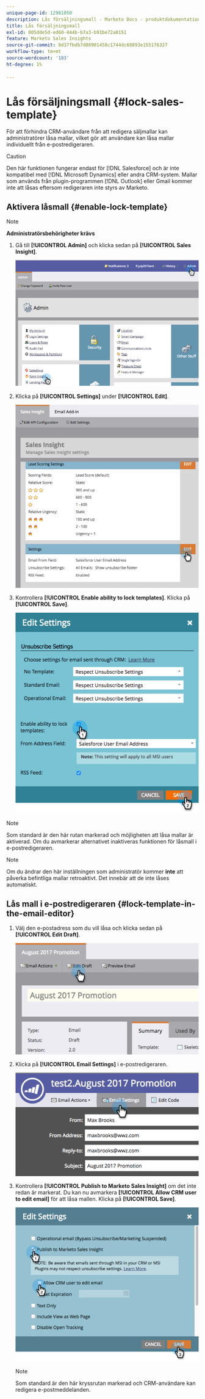 ```yaml
---
unique-page-id: 12981050
description: Lås försäljningsmall - Marketo Docs - produktdokumentation
title: Lås försäljningsmall
exl-id: 005dde5d-ed60-444b-b7a3-b91be72a0151
feature: Marketo Sales Insights
source-git-commit: 0d37fbdb7d08901458c1744dc68893e155176327
workflow-type: tm+mt
source-wordcount: '183'
ht-degree: 1%

---
```


# Lås försäljningsmall {#lock-sales-template}

För att förhindra CRM-användare från att redigera säljmallar kan administratörer låsa mallar, vilket gör att användare kan låsa mallar individuellt från e-postredigeraren.

>[!CAUTION]
>
>Den här funktionen fungerar endast för [!DNL Salesforce] och är inte kompatibel med [!DNL Microsoft Dynamics] eller andra CRM-system. Mallar som används från plugin-programmen [!DNL Outlook] eller Gmail kommer inte att låsas eftersom redigeraren inte styrs av Marketo.

## Aktivera låsmall {#enable-lock-template}

>[!NOTE]
>
>**Administratörsbehörigheter krävs**

1. Gå till **[!UICONTROL Admin]** och klicka sedan på **[!UICONTROL Sales Insight]**.

   ![](assets/1.png)

1. Klicka på **[!UICONTROL Settings]** under **[!UICONTROL Edit]**.

   ![](assets/2.png)

1. Kontrollera **[!UICONTROL Enable ability to lock templates]**. Klicka på **[!UICONTROL Save]**.

   ![](assets/image2017-10-9-8-3a19-3a45.png)

>[!NOTE]
>
>Som standard är den här rutan markerad och möjligheten att låsa mallar är aktiverad. Om du avmarkerar alternativet inaktiveras funktionen för låsmall i e-postredigeraren.

>[!NOTE]
>
>Om du ändrar den här inställningen som administratör kommer **inte** att påverka befintliga mallar retroaktivt. Det innebär att de inte låses automatiskt.

## Lås mall i e-postredigeraren {#lock-template-in-the-email-editor}

1. Välj den e-postadress som du vill låsa och klicka sedan på **[!UICONTROL Edit Draft]**.

   ![](assets/5.png)

1. Klicka på **[!UICONTROL Email Settings]** i e-postredigeraren.

   ![](assets/6.png)

1. Kontrollera **[!UICONTROL Publish to Marketo Sales Insight]** om det inte redan är markerat. Du kan nu avmarkera **[!UICONTROL Allow CRM user to edit email]** för att låsa mallen. Klicka på **[!UICONTROL Save]**.

   ![](assets/7.png)

   >[!NOTE]
   >
   >Som standard är den här kryssrutan markerad och CRM-användare kan redigera e-postmeddelanden.
